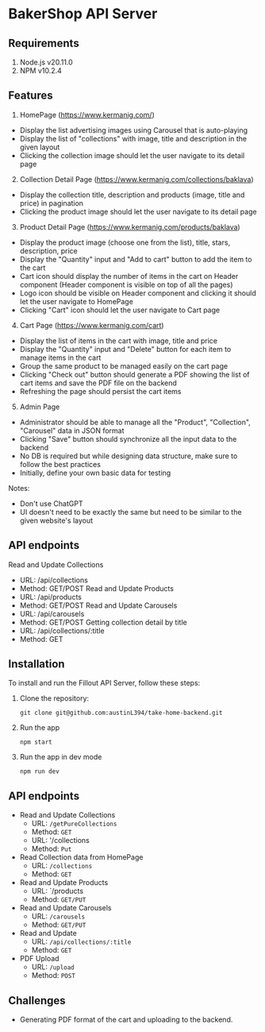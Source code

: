 # BakerShop API Server

## Requirements
1. Node.js v20.11.0
2. NPM v10.2.4

## Features
1. HomePage (https://www.kermanig.com/)
- Display the list advertising images using Carousel that is auto-playing
- Display the list of "collections" with image, title and description in the given layout
- Clicking the collection image should let the user navigate to its detail page

2. Collection Detail Page (https://www.kermanig.com/collections/baklava)
- Display the collection title, description and products (image, title and price) in pagination
- Clicking the product image should let the user navigate to its detail page

3. Product Detail Page (https://www.kermanig.com/products/baklava)
- Display the product image (choose one from the list), title, stars, description, price
- Display the "Quantity" input and "Add to cart" button to add the item to the cart
- Cart icon should display the number of items in the cart on Header component
  (Header component is visible on top of all the pages)
- Logo icon should be visible on Header component and clicking it should let the user navigate to HomePage
- Clicking "Cart" icon should let the user navigate to Cart page

4. Cart Page (https://www.kermanig.com/cart)
- Display the list of items in the cart with image, title and price
- Display the "Quantity" input and "Delete" button for each item to manage items in the cart
- Group the same product to be managed easily on the cart page
- Clicking "Check out" button should generate a PDF showing the list of cart items and save the PDF file on the backend
- Refreshing the page should persist the cart items

5. Admin Page
- Administrator should be able to manage all the "Product", "Collection", "Carousel" data in JSON format
- Clicking "Save" button should synchronize all the input data to the backend
- No DB is required but while designing data structure, make sure to follow the best practices
- Initially, define your own basic data for testing

Notes:
- Don't use ChatGPT
- UI doesn't need to be exactly the same but need to be similar to the given website's layout

## API endpoints

  Read and Update Collections

  - URL: /api/collections
  - Method: GET/POST
    Read and Update Products
  - URL: /api/products
  - Method: GET/POST
    Read and Update Carousels
  - URL: /api/carousels
  - Method: GET/POST
    Getting collection detail by title
  - URL: /api/collections/:title
  - Method: GET


## Installation

To install and run the Fillout API Server, follow these steps:

1. Clone the repository:

   ```shell
   git clone git@github.com:austinL394/take-home-backend.git

   ```

2. Run the app

   ```shell
   npm start
   ```

3. Run the app in dev mode

   ```shell
   npm run dev
   ```

## API endpoints

- Read and Update Collections
  - URL: `/getPureCollections`
  - Method: `GET`
  - URL: '/collections
  - Method: `Put`
- Read Collection data from HomePage
  - URL: `/collections`
  - Method: `GET`
- Read and Update Products
  - URL: `/products
  - Method: `GET/PUT`
- Read and Update Carousels
  - URL: `/carousels`
  - Method: `GET/PUT`
- Read and Update 
  - URL: `/api/collections/:title`
  - Method: `GET`
- PDF Upload
  - URL: `/upload`
  - Method: `POST`


## Challenges

- Generating PDF format of the cart and uploading to the backend.
